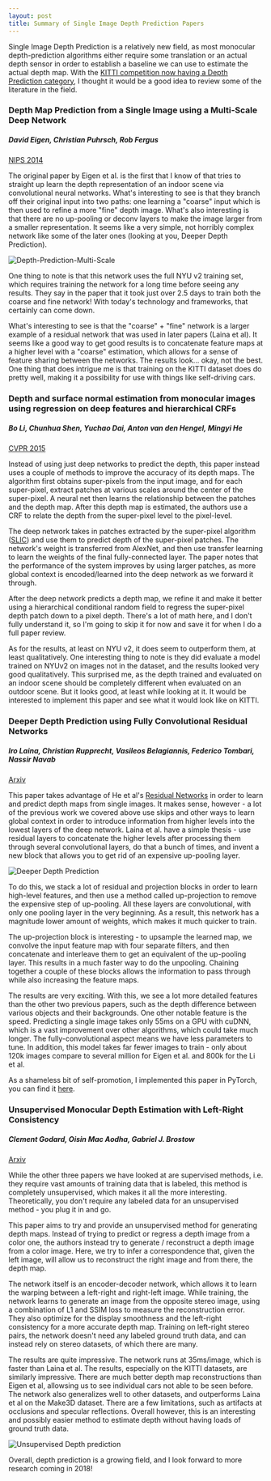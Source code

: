 ```yaml
---
layout: post
title: Summary of Single Image Depth Prediction Papers
---
```


Single Image Depth Prediction is a relatively new field, as most monocular depth-prediction algorithms either require some translation or an actual depth sensor in order to establish a baseline we can use to estimate the actual depth map. With the [KITTI competition now having a Depth Prediction category](http://www.cvlibs.net/datasets/kitti/eval_depth.php?benchmark=depth_prediction), I thought it would be a good idea to review some of the literature in the field.

### Depth Map Prediction from a Single Image using a Multi-Scale Deep Network

##### David Eigen, Christian Puhrsch, Rob Fergus

[NIPS 2014](https://papers.nips.cc/paper/5539-depth-map-prediction-from-a-single-image-using-a-multi-scale-deep-network.pdf)

The original paper by Eigen et al. is the first that I know of that tries to straight up learn the depth representation of an indoor scene via convolutional neural networks. What's interesting to see is that they branch off their original input into two paths: one learning a "coarse" input which is then used to refine a more "fine" depth image. What's also interesting is that there are no up-pooling or deconv layers to make the image larger from a smaller representation. It seems like a very simple, not horribly complex network like some of the later ones (looking at you, Deeper Depth Prediction).

![Depth-Prediction-Multi-Scale](http://img.blog.csdn.net/20150426214556452)

One thing to note is that this network uses the full NYU v2 training set, which requires training the network for a long time before seeing any results. They say in the paper that it took just over 2.5 days to train both the coarse and fine network! With today's technology and frameworks, that certainly can come down.

What's interesting to see is that the "coarse" + "fine" network is a larger example of a residual network that was used in later papers (Laina et al). It seems like a good way to get good results is to concatenate feature maps at a higher level with a "coarse" estimation, which allows for a sense of feature sharing between the networks. The results look... okay, not the best. One thing that does intrigue me is that training on the KITTI dataset does do pretty well, making it a possibility for use with things like self-driving cars.

### Depth and surface normal estimation from monocular images using regression on deep features and hierarchical CRFs

##### Bo Li, Chunhua Shen, Yuchao Dai, Anton van den Hengel, Mingyi He

[CVPR 2015](http://users.cecs.anu.edu.au/~yuchao/files/Li_Depth_and_Surface_2015_CVPR_paper.pdf)


Instead of using just deep networks to predict the depth, this paper instead uses a couple of methods to improve the accuracy of its depth maps. The algorithm first obtains super-pixels from the input image, and for each super-pixel, extract patches at various scales around the center of the super-pixel. A neural net then learns the relationship between the patches and the depth map. After this depth map is estimated, the authors use a CRF to relate the depth from the super-pixel level to the pixel-level.

The deep network takes in patches extracted by the super-pixel algorithm ([SLIC](http://www.kev-smith.com/papers/SLIC_Superpixels.pdf)) and use them to predict depth of the super-pixel patches. The network's weight is transferred from AlexNet, and then use transfer learning to learn the weights of the final fully-connected layer. The paper notes that the performance of the system improves by using larger patches, as more global context is encoded/learned into the deep network as we forward it through.

After the deep network predicts a depth map, we refine it and make it better using a hierarchical conditional random field to regress the super-pixel depth patch down to a pixel depth. There's a lot of math here, and I don't fully understand it, so I'm going to skip it for now and save it for when I do a full paper review.

As for the results, at least on NYU v2, it does seem to outperform them, at least qualitatively. One interesting thing to note is they did evaluate a model trained on NYUv2 on images not in the dataset, and the results looked very good qualitatively. This surprised me, as the depth trained and evaluated on an indoor scene should be completely different when evaluated on an outdoor scene. But it looks good, at least while looking at it. It would be interested to implement this paper and see what it would look like on KITTI.

### Deeper Depth Prediction using Fully Convolutional Residual Networks

##### Iro Laina, Christian Rupprecht, Vasileos Belagiannis, Federico Tombari, Nassir Navab

[Arxiv](https://arxiv.org/abs/1606.00373)


This paper takes advantage of He et al's [Residual Networks](https://arxiv.org/pdf/1512.03385.pdf) in order to learn and predict depth maps from single images. It makes sense, however - a lot of the previous work we covered above use skips and other ways to learn global context in order to introduce information from higher levels into the lowest layers of the deep network. Laina et al. have a simple thesis - use residual layers to concatenate the higher levels after processing them through several convolutional layers, do that a bunch of times, and invent a new block that allows you to get rid of an expensive up-pooling layer.

![Deeper Depth Prediction](https://sites.google.com/site/yorkyuhuang/_/rsrc/1496983719267/home/research/machine-learning-information-retrieval/disparityestimationbydeeplearning/DeepDepthPrediction.jpg?width=1000)

To do this, we stack a lot of residual and projection blocks in order to learn high-level features, and then use a method called up-projection to remove the expensive step of up-pooling. All these layers are convolutional, with only one pooling layer in the very beginning. As a result, this network has a magnitude lower amount of weights, which makes it much quicker to train.

The up-projection block is interesting - to upsample the learned map, we convolve the input feature map with four separate filters, and then concatenate and interleave them to get an equivalent of the up-pooling layer. This results in a much faster way to do the unpooling. Chaining together a couple of these blocks allows the information to pass through while also increasing the feature maps.

The results are very exciting. With this, we see a lot more detailed features than the other two previous papers, such as the depth difference between various objects and their backgrounds. One other notable feature is the speed. Predicting a single image takes only 55ms on a GPU with cuDNN, which is a vast improvement over other algorithms, which could take much longer. The fully-convolutional aspect means we have less parameters to tune. In addition, this model takes far fewer images to train - only about 120k images compare to several million for Eigen et al. and 800k for the Li et al.

As a shameless bit of self-promotion, I implemented this paper in PyTorch, you can find it [here](http://github.com/mohsaad/Deeper-Depth-Prediction).

### Unsupervised Monocular Depth Estimation with Left-Right Consistency

##### Clement Godard, Oisin Mac Aodha, Gabriel J. Brostow

[Arxiv](https://arxiv.org/pdf/1609.03677.pdf)

While the other three papers we have looked at are supervised methods, i.e. they require vast amounts of training data that is labeled, this method is completely unsupervised, which makes it all the more interesting. Theoretically, you don't require any labeled data for an unsupervised method - you plug it in and go.

This paper aims to try and provide an unsupervised method for generating depth maps. Instead of trying to predict or regress a depth image from a color one, the authors instead try to generate / reconstruct a depth image from a color image. Here, we try to infer a correspondence that, given the left image, will allow us to reconstruct the right image and from there, the depth map.

The network itself is an encoder-decoder network, which allows it to learn the warping between a left-right and right-left image. While training, the network learns to generate an image from the opposite stereo image, using a combination of L1 and SSIM loss to measure the reconstruction error. They also optimize for the display smoothness and the left-right consistency for a more accurate depth map. Training on left-right stereo pairs, the network doesn't need any labeled ground truth data, and can instead rely on stereo datasets, of which there are many.

The results are quite impressive. The network runs at 35ms/image, which is faster than Laina et al. The results, especially on the KITTI datasets, are similarly impressive. There are much better depth map reconstructions than Eigen et al, allowsing us to see individual cars not able to be seen before. The network also generalizes well to other datasets, and outperforms Laina et al on the Make3D dataset. There are a few limitations, such as artifacts at occlusions and specular reflections. Overall however, this is an interesting and possibly easier method to estimate depth without having loads of ground truth data.

![Unsupervised Depth prediction](https://i2.wp.com/pbs.twimg.com/media/Cst0rRLWEAAWhHd.jpg?w=840&ssl=1)

Overall, depth prediction is a growing field, and I look forward to more research coming in 2018!
